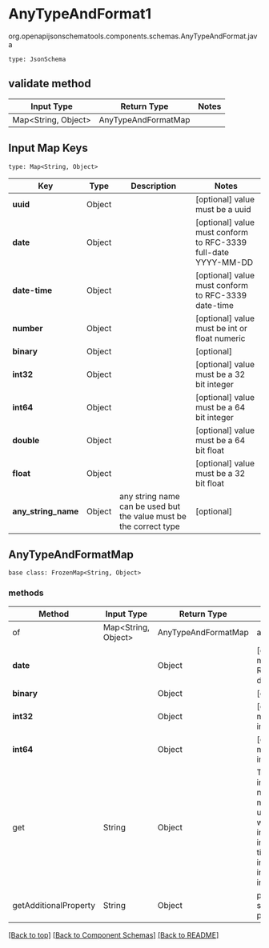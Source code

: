# AnyTypeAndFormat1
org.openapijsonschematools.components.schemas.AnyTypeAndFormat.java
```
type: JsonSchema
```

## validate method
| Input Type | Return Type | Notes |
| ---------- | ----------- | ----- |
| Map<String, Object> | AnyTypeAndFormatMap | |

## Input Map Keys
```
type: Map<String, Object>
```
Key | Type |  Description | Notes
------------ | ------------- | ------------- | -------------
**uuid** | Object |  | [optional] value must be a uuid
**date** | Object |  | [optional] value must conform to RFC-3339 full-date YYYY-MM-DD
**date-time** | Object |  | [optional] value must conform to RFC-3339 date-time
**number** | Object |  | [optional] value must be int or float numeric
**binary** | Object |  | [optional]
**int32** | Object |  | [optional] value must be a 32 bit integer
**int64** | Object |  | [optional] value must be a 64 bit integer
**double** | Object |  | [optional] value must be a 64 bit float
**float** | Object |  | [optional] value must be a 32 bit float
**any_string_name** | Object | any string name can be used but the value must be the correct type | [optional]

## AnyTypeAndFormatMap
```
base class: FrozenMap<String, Object>
```

### methods
Method | Input Type | Return Type | Notes
------ | ---------- | ----------- | ------
of | Map<String, Object> | AnyTypeAndFormatMap | a constructor
**date** | | Object | [optional] value must conform to RFC-3339 full-date YYYY-MM-DD
**binary** | | Object | [optional]
**int32** | | Object | [optional] value must be a 32 bit integer
**int64** | | Object | [optional] value must be a 64 bit integer
get | String | Object | This model has invalid python names so this method is used under the hood when you access instance["uuid"], instance["date-time"], instance["number"], instance["double"], instance["float"], 
getAdditionalProperty | String | Object | provides type safety for additional properties

[[Back to top]](#top) [[Back to Component Schemas]](../../../README.md#Component-Schemas) [[Back to README]](../../../README.md)
